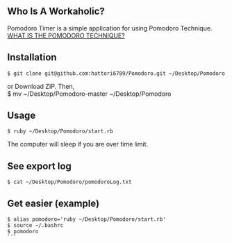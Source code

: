 ## Who Is A Workaholic?
Pomodoro Timer is a simple application for using Pomodoro Technique.  
[WHAT IS THE POMODORO TECHNIQUE?](http://pomodorotechnique.com)  

## Installation
    $ git clone git@github.com:hattori6789/Pomodoro.git ~/Desktop/Pomodoro
or
Download ZIP. Then,  
    $ mv ~/Desktop/Pomodoro-master ~/Desktop/Pomodoro  
## Usage
    $ ruby ~/Desktop/Pomodoro/start.rb  
The computer will sleep if you are over time limit.

## See export log
    $ cat ~/Desktop/Pomodoro/pomodoroLog.txt

## Get easier (example)
````
$ alias pomodoro='ruby ~/Desktop/Pomodoro/start.rb'  
$ source ~/.bashrc  
$ pomodoro  
```
